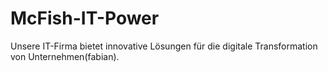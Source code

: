 # McFish-IT-Power
Unsere IT-Firma bietet innovative Lösungen für die digitale Transformation von Unternehmen(fabian). 
